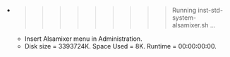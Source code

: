 * >>>>>>>>> Running inst-std-system-alsamixer.sh ...
  * Insert Alsamixer menu in Administration.
  * Disk size = 3393724K. Space Used = 8K. Runtime = 00:00:00:00.
